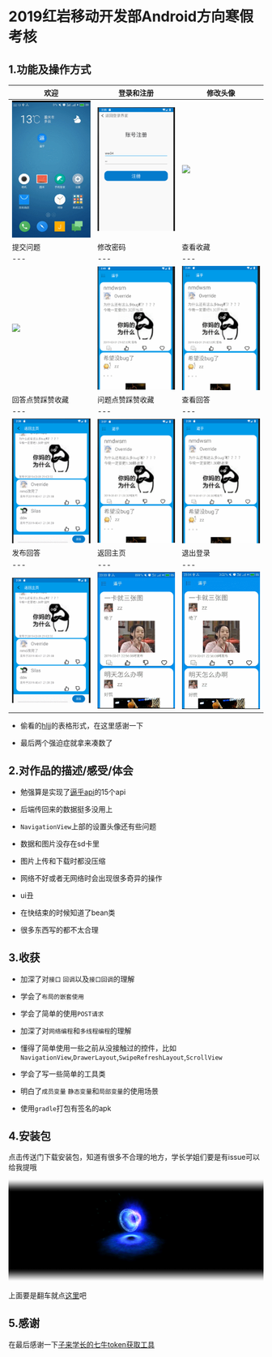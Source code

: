 # 2019红岩移动开发部Android方向寒假考核

## 1.功能及操作方式

|欢迎|登录和注册|修改头像|
|---|---|---|
|<img src="gif/welcome.gif" with="220">|<img src="gif/registerAndLogin.gif" with="220">|<img src="gif/changeAvatar.gif" with="220">|
|提交问题|修改密码|查看收藏|
|---|---|---|
|<img src="gif/quiz.gif" with="220">|<img src="gif/changePassword.gif" with="220">|<img src="gif/seeFavorite.gif" with="220">|
|回答点赞踩赞收藏|问题点赞踩赞收藏|查看回答
|---|---|---|
|<img src="gif/answerExcitingAndNaive.gif" with="220">|<img src="gif/excitingAndNaiveAndFavorite.gif" with="220">|<img src="gif/answerList.gif" with="220">|
|发布回答|返回主页|退出登录|
|---|---|---|
|<img src="gif/answer.gif" with="220">|<img src="gif/backToMain.gif" with="220">|<img src="gif/exit.gif" with="220">|

- 偷看的[hljj](https://github.com/Override0330)的表格形式，在这里感谢一下

- 最后两个强迫症就拿来凑数了 

## 2.对作品的描述/感受/体会

* 勉强算是实现了[逼乎api](https://github.com/jay68/bihu_web/wiki/逼乎API文档)的15个api

* 后端传回来的数据挺多没用上

* `NavigationView`上部的设置头像还有些问题

* 数据和图片没存在sd卡里

* 图片上传和下载时都没压缩

* 网络不好或者无网络时会出现很多奇异的操作

* ui丑

* 在快结束的时候知道了bean类

* 很多东西写的都不太合理

## 3.收获

* 加深了对`接口` `回调`以及`接口回调`的理解

* 学会了`布局的嵌套使用`

* 学会了简单的使用`POST请求`

* 加深了对`网络编程`和`多线程编程`的理解

* 懂得了简单使用一些之前从没接触过的控件，比如`NavigationView`,`DrawerLayout`,`SwipeRefreshLayout`,`ScrollView`

* 学会了写一些简单的工具类

* 明白了`成员变量` `静态变量`和`局部变量`的使用场景

* 使用`gradle`打包有签名的apk

## 4.安装包

点击传送门下载安装包，知道有很多不合理的地方，学长学姐们要是有issue可以给我提哦

[<img src="gif/portal.gif">](https://github.com/JAEFORIGHT/AndroidWinterVacationAssessment/release/BiHu_release_JAEFORIGHT.apk)

上面要是翻车就点[这里](https://github.com/JAEFORIGHT/AndroidWinterVacationAssessment/release/BiHu_release_JAEFORIGHT.apk)吧

## 5.感谢

在最后感谢一下[子来学长的七牛token获取工具](https://github.com/Zzzia/qiniuToken)
